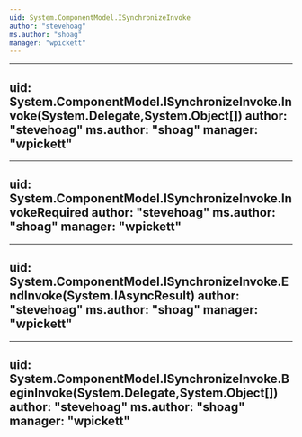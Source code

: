```yaml
---
uid: System.ComponentModel.ISynchronizeInvoke
author: "stevehoag"
ms.author: "shoag"
manager: "wpickett"
---
```


---
uid: System.ComponentModel.ISynchronizeInvoke.Invoke(System.Delegate,System.Object[])
author: "stevehoag"
ms.author: "shoag"
manager: "wpickett"
---

---
uid: System.ComponentModel.ISynchronizeInvoke.InvokeRequired
author: "stevehoag"
ms.author: "shoag"
manager: "wpickett"
---

---
uid: System.ComponentModel.ISynchronizeInvoke.EndInvoke(System.IAsyncResult)
author: "stevehoag"
ms.author: "shoag"
manager: "wpickett"
---

---
uid: System.ComponentModel.ISynchronizeInvoke.BeginInvoke(System.Delegate,System.Object[])
author: "stevehoag"
ms.author: "shoag"
manager: "wpickett"
---
